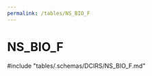 ```yaml
---
permalink: /tables/NS_BIO_F
---
```

# NS\_BIO\_F
<!-- SPDX-License-Identifier: MPL-2.0 -->

<!-- ATTENTION : Ne pas supprimer ou modifier la ligne ci-dessous -->
#include "tables/.schemas/DCIRS/NS_BIO_F.md"
<!-- ATTENTION : Ne pas supprimer ou modifier la ligne ci-dessus -->
